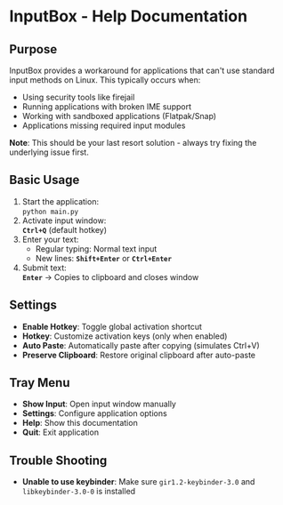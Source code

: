 # InputBox - Help Documentation

## Purpose
InputBox provides a workaround for applications that can't use standard input methods on Linux. This typically occurs when:
- Using security tools like firejail
- Running applications with broken IME support
- Working with sandboxed applications (Flatpak/Snap)
- Applications missing required input modules

**Note**: This should be your last resort solution - always try fixing the underlying issue first.

## Basic Usage
1. Start the application:  
   `python main.py`
2. Activate input window:  
   **`Ctrl+Q`** (default hotkey)
3. Enter your text:  
   - Regular typing: Normal text input
   - New lines: **`Shift+Enter`** or **`Ctrl+Enter`**
4. Submit text:  
   **`Enter`** → Copies to clipboard and closes window

## Settings
- **Enable Hotkey**: Toggle global activation shortcut
- **Hotkey**: Customize activation keys (only when enabled)
- **Auto Paste**: Automatically paste after copying (simulates Ctrl+V)
- **Preserve Clipboard**: Restore original clipboard after auto-paste

## Tray Menu
- **Show Input**: Open input window manually
- **Settings**: Configure application options
- **Help**: Show this documentation
- **Quit**: Exit application

## Trouble Shooting
- **Unable to use keybinder**: Make sure `gir1.2-keybinder-3.0` and `libkeybinder-3.0-0` is installed
